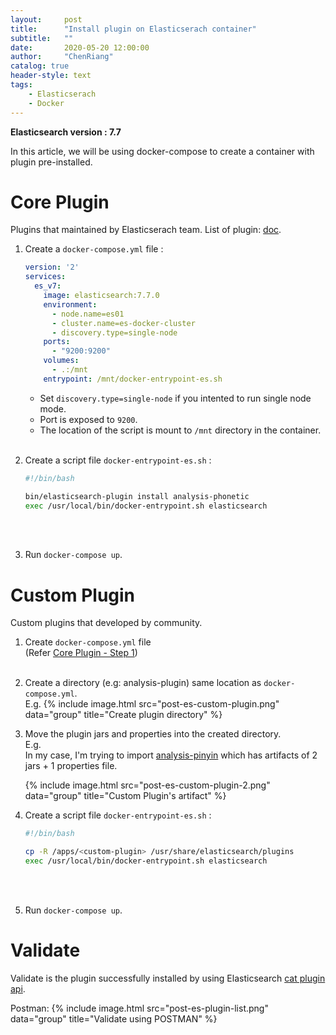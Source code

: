 ```yaml
---
layout:     post
title:      "Install plugin on Elasticserach container"
subtitle:   ""
date:       2020-05-20 12:00:00
author:     "ChenRiang"
catalog: true
header-style: text
tags:
    - Elasticserach 
    - Docker 
---
```


**Elasticsearch version : 7.7**

In this article, we will be using docker-compose to create a container with plugin pre-installed.

# Core Plugin
Plugins that maintained by Elasticserach team.
List of plugin: [doc](https://www.elastic.co/guide/en/elasticsearch/plugins/7.7/index.html).

1. Create a ``docker-compose.yml`` file : 

    ```yaml
    version: '2'
    services:
      es_v7:
        image: elasticsearch:7.7.0
        environment:
          - node.name=es01
          - cluster.name=es-docker-cluster
          - discovery.type=single-node
        ports:
          - "9200:9200"
        volumes:
          - .:/mnt
        entrypoint: /mnt/docker-entrypoint-es.sh

    ```
    
    - Set ``discovery.type=single-node``  if you intented to run single node mode. 
    - Port is exposed to ``9200``.
    - The location of the script is mount to ``/mnt`` directory in the container.
    <br><br>


2. Create a script file ``docker-entrypoint-es.sh`` :

    ```sh
    #!/bin/bash

    bin/elasticsearch-plugin install analysis-phonetic
    exec /usr/local/bin/docker-entrypoint.sh elasticsearch

    ```
    <br><br>
3. Run ``docker-compose up``.


# Custom Plugin
Custom plugins that developed by community. 

1. Create ``docker-compose.yml`` file  
(Refer [Core Plugin - Step 1](#core-plugin))
    <br><br>

2. Create a directory (e.g: analysis-plugin) same location as ``docker-compose.yml``. <br>
E.g.
    {% include image.html src="post-es-custom-plugin.png" data="group" title="Create plugin directory" %}

3. Move the plugin jars and properties into the created directory. <br>
E.g.<br>
In my case, I'm trying to import [analysis-pinyin](https://github.com/medcl/elasticsearch-analysis-pinyin) which has artifacts of 2 jars + 1 properties file.

    {% include image.html src="post-es-custom-plugin-2.png" data="group" title="Custom Plugin's artifact" %}


4. Create a script file ``docker-entrypoint-es.sh`` :

    ```sh
    #!/bin/bash

    cp -R /apps/<custom-plugin> /usr/share/elasticsearch/plugins
    exec /usr/local/bin/docker-entrypoint.sh elasticsearch

    ```
    <br><br>

 5. Run ``docker-compose up``.


# Validate
Validate is the plugin successfully installed by using Elasticsearch [cat plugin api](https://www.elastic.co/guide/en/elasticsearch/reference/current/cat-plugins.html).

Postman: 
{% include image.html src="post-es-plugin-list.png" data="group" title="Validate using POSTMAN" %}